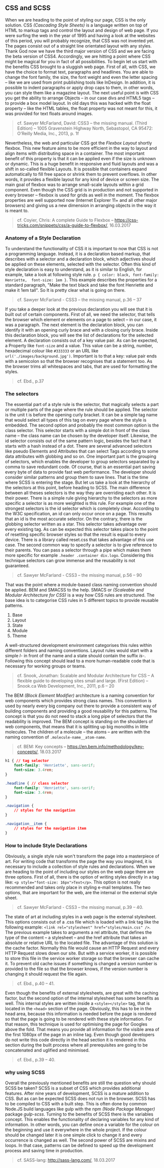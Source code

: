 ## CSS and SCSS

When we are heading to the point of styling our page, CSS is the only solution. CSS *(Cascading Style Sheets)* is a language written on top of HTML to markup tags and control the layout and design of web page. If you were surfing the web in the year of 1995 and having a look at the websites of this period, you will probably recognize, that CSS was not invented yet. The pages consist out of a straight line orientated layout with any styles. Thank God now we have the third major version of CSS and we are facing the beta version of CSS4. Accordingly, we are hitting a point where CSS might be magical for you in fact of all possibilities. To begin let us start with the benefits CSS brought to a sluggish web page. First of all, with CSS, we have the choice to format text, paragraphs and headlines. You are able to change the font family, the size, the font weight and even the letter spacing – like we are used from print publishing tools like InDesign. In addition, it is possible to indent paragraphs or apply drop caps to them, in other words, you can style them like a magazine layout. The next useful point is with CSS you get the ability to arrange Objects – in our case divs and HTML5 tags – to provide a box model layout. In old days this was hacked with the float property – like the HTML tables, the float property was not meant for this, it was provided for text floats around images. 
> cf. Sawyer McFarland, David: CSS3 – the missing manual. (Third Edition) – 1005 Gravenstein Highway North, Sebastopol, CA 95472: O’Reilly Media, Inc., 2013, p. 1f

Nevertheless, the web and particular CSS got the *Flexbox Layout* shortly flexbox. This new feature aims to be more efficient in the way to layout and align items with distributing space in a container. The most important benefit of this property is that it can be applied even if the size is unknown or dynamic. This is a huge benefit in responsive and fluid layouts and was a shift in so-called flexible Layouts. It is possible that containers expand automatically to fill free space or shrink them to prevent overflows. In other words, it provides a flexible layout for any kind of device or screen size. The main goal of flexbox was to arrange small-scale layouts within a grid component. Even though the CSS grid is in production and not supported in every browser – flexbox is used for grids as well in the moment. The flexbox properties are well supported now (Internet Explorer 11+ and all other major browsers) and giving us a new dimension in arranging objects in the way it is meant to.
> cf. Coyier, Chris: A complete Guide to Flexbox – https://css-tricks.com/snippets/css/a-guide-to-flexbox/, 16.03.2017


### Anatomy of a Style Declaration

To understand the functionality of CSS it is important to now that CSS is not a programming language. Instead, it is a declaration based markup, that describes with a selector and a declaration block, which adjectives should be applied on these elements, selected with the selector. Often this kind of style declaration is easy to understand, as it is similar to English, for example, take a look at following style rule. `p { color: black, font-family: Henriette,  font-size: 1em }`. This example describes the properties for a standard paragraph, "Make the text black and take the font Henriette and make it 1em tall". So It is pretty clear what is going on there.
> cf. Sawyer McFarland - CSS3 – the missing manual, p.36 – 37

If you take a deeper look at the previous declaration you will see that it is built out of certain components. First of all, we need the selector, that tells the browser which element or elements on a page to select – in our case, it was a paragraph. The next element is the declaration block, you can identify it with an opening curly brace and with a closing curly brace. Inside this declaration block, you will see the list of declarations for the selected element. A declaration consists out of a key value pair. As can be expected, a Property like `font-size` and a value. This value can be a string, number, hexadecimal colour like `#333333` or an URL like `url('./images/background.jpg')`. Important is to that a key: value pair ends with a semicolon so that the browser recognises that a statement too. As the browser trims all whitespaces and tabs, that are used for formatting the styles. 
> cf. Ebd., p.37

### The selectors

The essential part of a style rule is the selector, that magically selects a part or multiple parts of the page where the rule should be applied. The selector is the unit t is before the opening curly bracket. It can be a simple tag name that would select all types of this tag on every page where the style is embedded. The second option and probably the most common option is the class selector. This selector starts with a simple dot in front of the class name – the class name can be chosen by the developer itself. Likewise, the id selector consists out of the same pattern logic,  besides the fact that it starts with a hash instead of a dot. There are several advanced selectors like pseudo Elements and Attributes that can select Tags according to some data attributes with globbing and so on. One important part is the grouping of selectors, which enables the developer to group selectors separated by a comma to save redundant code. Of course, that is an essential part saving every byte of data to provide fast web performance. The developer should consider similar patterns and group them to save lines. That is the time where SCSS is entering the stage. But let us take a look at the hierarchy of the selectors at this point, before heading to SCSS. The main difference between all theses selectors is the way they are overriding each other. It is their power. There is a simple rule giving hierarchy to the selectors as more specific a selector is as more weighted is this rule. For example one of the strongest selectors is the id selector which is completely clear. According to the W3C specification, an id can only occur once on a page. This results that an id is the most accurate selector. On the contrary, there is the globbing selector written as a star. This selector takes advantage over every existing tag. As can be expected this selector takes place to the point of resetting specific browser styles so that the result is equal to every device. There is a library called reset.css that takes advantage of this use case. The second common way to specify a selector is to give reference to their parents. You can pass a selector through a pipe which makes them more specific for example `.header .container div.logo`. Considering this technique selectors can grow immense and the reusability is not guaranteed. 
> cf. Sawyer McFarland - CSS3 – the missing manual, p.56 – 90

That was the point where a module-based class naming convention should be applied. BEM and SMACSS to the help. SMACS or *(Scaleable and Modular Architecture for CSS)* is a way how CSS rules are structured. The base idea is to categorise CSS rules in 5 different topics to provide reusable patterns.

1. Base
2. Layout
3. State
4. Module
5. Theme

A well-structured development environment categorises this rules within different folders and naming conventions. Layout rules would start with a simple *l-* in front of the name and a state should contain the suffix *is-*. Following this concept should lead to a more human-readable code that is necessary for working groups or teams.
> cf. Snook, Jonathan: Scalable and Modular Architecture for CSS – A flexible guide to developing sites small and large. (First Edition) – Snook.ca Web Development, Inc., 2011, p.6 – 20

The BEM *(Block Element Modifier)* architecture is a naming convention for web components which provides strong class names. This convention is used by nearly every big company out there to provide a consistent way of building components and providing a good reusability for this patterns. The concept is that you do not need to stack a long pipe of selectors that the readability is improved. The BEM concept is standing on the shoulders of web components, that means that it is splitting up big monoliths in little molecules. The children of a molecule – the atoms – are written with the naming convention of `.molecule-name__atom-name`.
> cf. BEM: Key concepts – https://en.bem.info/methodology/key-concepts/, 18.03.2017

``` css
h1 { // tag selector
    font-family: 'Henriette', sans-serif;
    font-size: 3.4rem;
}

.headline { // class selector
    font-family: 'Henriette', sans-serif;
    font-size: 3.4rem;
}
```

``` css
.navigation {
    // styles for the navigation
}

.navigation__item {
    // styles for the navigation item
}
```

### How to include Style Declarations

Obviously, a single style rule won't transform the page into a masterpiece of art. For writing code that transforms the page the way you imagined, it is necessary to include a collection of style rules and declarations.   When we are heading to the point of including our styles on the web page there are three options. First of all, there is the option of writing styles directly in a tag like: `<p style="font-size: 16px">Text</p>`. This option is not really recommended and takes only place in styling e-mail templates. The two options, that are important for the web, are the internal or the external style sheet.
> cf. Sawyer McFarland - CSS3 – the missing manual, p.39 – 40.

The state of art at including styles in a web page is the external stylesheet. This options consists out of a .css file which is loaded with a link tag like the following example: `<link rel="stylesheet" href="styles/main.css" />`. The previous example takes to arguments a rel attribute, that defines the type of the content – a stylesheet – and the href attribute that takes an absolute or relative URL to the located file. The advantage of this solution is the cache factor. Normally this file would cause an HTTP Request and every HTTP Request slows down our site. But with a service worker, it is possible to store this file in the service worker storage so that the browser can cache it. To prevent old cache issues if something is changed a version number is provided to the file so that the browser knows, if the version number is changing it should request the file again.
> cf. Ebd., p.40 – 41.

Even though the benefits of external stylesheets, are great with the caching factor, but the second option of the internal stylesheet has some benefits as well. This internal styles are written inside a `<style></style>` tag, that is located in the `<head>` section of the page. Obviously, this has to be in the head area, because this information is needed before the page is rendered so that the page is going to be rendered with these style information. For that reason, this technique is used for optimising the page for Googles above the fold. That means you provide all information for the visible area of the first 1080px of the page in an inline tag. Even though good developers do not write this code directly in the head section it is rendered in this section during the built process where all prerequisites are going to be concatenated and uglified and minimised.
> cf. Ebd., p.39 – 40.

### why using SCSS

Overall the previously mentioned benefits are still the question why should SCSS be taken? SCSS is a subset of CSS which provides additional features. After nine years of development, SCSS is a mature addition to CSS. But as can be expected SCSS does not run in the browser. SCSS has to be compiled to CSS with a built step. This is often done by common Node.JS build languages like gulp with the npm *(Node Package Manager)* package *gulp-scss*. Turning to the benefits of SCSS there is the variables concept. This enables the functionality of declaring variables for any kind of information. In other words, you can define once a variable for the colour on the beginning and use it everywhere in the whole project. If the colour should be changed later it is one simple click to change it and every occurrence is changed as well. The second power of SCSS are mixins and loops. In that case, patterns can be defined to speed up the development process and saving time in production.
> cf. SASS-lang: http://sass-lang.com/, 18.03.2017